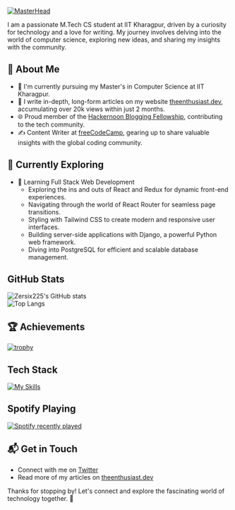[![MasterHead](https://i.postimg.cc/vmQvbTrg/temp-Image-X4nm-Ar.avif)](https://github.com/Zersix225)

I am a passionate M.Tech CS student at IIT Kharagpur, driven by a curiosity for technology and a love for writing. My journey involves delving into the world of computer science, exploring new ideas, and sharing my insights with the community.

## 🚀 About Me

- 🔭 I'm currently pursuing my Master's in Computer Science at IIT Kharagpur.
- 📝 I write in-depth, long-form articles on my website [theenthusiast.dev](https://theenthusiast.dev), accumulating over 20k views within just 2 months.
- 🌐 Proud member of the [Hackernoon Blogging Fellowship](https://hackernoon.com/), contributing to the tech community.
- ✍️ Content Writer at [freeCodeCamp](https://www.freecodecamp.org/), gearing up to share valuable insights with the global coding community.


## 🌱 Currently Exploring

- 🚀 Learning Full Stack Web Development
  - Exploring the ins and outs of React and Redux for dynamic front-end experiences.
  - Navigating through the world of React Router for seamless page transitions.
  - Styling with Tailwind CSS to create modern and responsive user interfaces.
  - Building server-side applications with Django, a powerful Python web framework.
  - Diving into PostgreSQL for efficient and scalable database management.

## GitHub Stats
![Zersix225's GitHub stats](https://github-readme-stats.vercel.app/api?username=Zersix225&show_icons=true&theme=radical)<br>
![Top Langs](https://github-readme-stats.vercel.app/api/top-langs/?username=Zersix225&layout=compact&theme=radical)

## 🏆 Achievements
[![trophy](https://github-profile-trophy.vercel.app/?username=Zersix225&theme=onedark)](https://github.com/Zersix225/github-profile-trophy)


## Tech Stack
[![My Skills](https://skillicons.dev/icons?i=js,html,css,wasm)](https://skillicons.dev)

## Spotify Playing
[![Spotify recently played](https://spotify-recently-played-readme.vercel.app/api?user=jeffreyca16)](https://open.spotify.com/user/314ghppxzfegjilkttnhkbd7fi6u?si=acd9197adfec4fa4)

## 📬 Get in Touch

- Connect with me on [Twitter](https://twitter.com/introvertedbot)
- Read more of my articles on [theenthusiast.dev](https://theenthusiast.dev)

Thanks for stopping by! Let's connect and explore the fascinating world of technology together. 🚀



<!--

Here are some ideas to get you started:

- 🔭 I’m currently working on ...
- 🌱 I’m currently learning ...
- 👯 I’m looking to collaborate on ...
- 🤔 I’m looking for help with ...
- 💬 Ask me about ...
- 📫 How to reach me: ...
- 😄 Pronouns: ...
- ⚡ Fun fact: ...
-->
